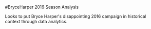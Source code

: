 #BryceHarper 2016 Season Analysis

Looks to put Bryce Harper's disappointing 2016 campaign in historical context through data analytics.
